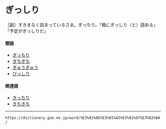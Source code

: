 # ぎっしり

［副］すきまなく詰まっているさま。ぎっちり。「箱にぎっしり（と）詰める」「予定がぎっしりだ」

#### 類語

-   [ぎっちり](https://dictionary.goo.ne.jp/word/%E3%81%8E%E3%81%A3%E3%81%A1%E3%82%8A/#jn-52948)
-   [ぎちぎち](https://dictionary.goo.ne.jp/word/%E3%81%8E%E3%81%A1%E3%81%8E%E3%81%A1/#jn-52720)
-   [ぎゅうぎゅう](https://dictionary.goo.ne.jp/word/%E3%81%8E%E3%82%85%E3%81%86%E3%81%8E%E3%82%85%E3%81%86/#jn-54825)
-   [びっしり](https://dictionary.goo.ne.jp/word/%E3%81%B3%E3%81%A3%E3%81%97%E3%82%8A/#jn-185471)

#### 関連語

-   [きっちり](https://dictionary.goo.ne.jp/word/%E3%81%8D%E3%81%A3%E3%81%A1%E3%82%8A/#jn-52947)
-   [きちきち](https://dictionary.goo.ne.jp/word/%E3%81%8D%E3%81%A1%E3%81%8D%E3%81%A1/#jn-52719)

---
`https://dictionary.goo.ne.jp/word/%E3%81%8E%E3%81%A3%E3%81%97%E3%82%8A/`